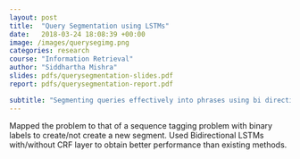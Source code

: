 ```yaml
---
layout: post
title:  "Query Segmentation using LSTMs"
date:   2018-03-24 18:08:39 +00:00
image: /images/querysegimg.png
categories: research 
course: "Information Retrieval"
author: "Siddhartha Mishra"
slides: pdfs/querysegmentation-slides.pdf
report: pdfs/querysegmentation-report.pdf

subtitle: "Segmenting queries effectively into phrases using bi directional LSTMs"
---
```


Mapped the problem to that of a sequence tagging problem with binary labels to create/not create a new segment.
Used Bidirectional LSTMs with/without CRF layer to obtain better performance than existing methods.

